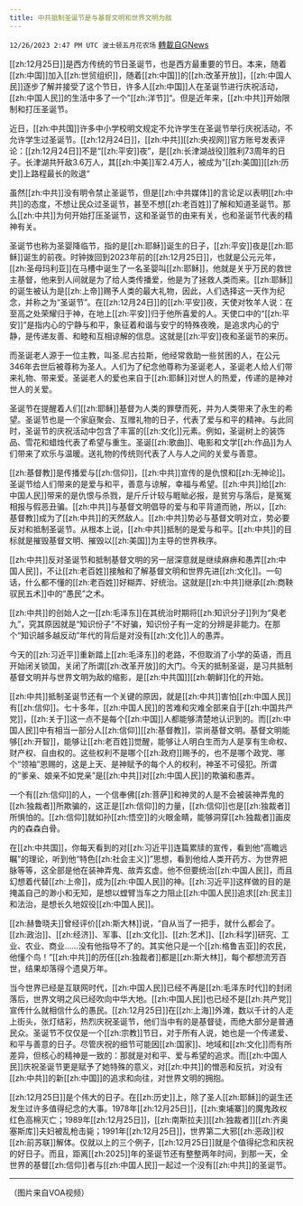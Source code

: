 ```yaml
---
title: 中共抵制圣诞节是与基督文明和世界文明为敌
---
```

`12/26/2023 2:47 PM UTC 波士顿五月花农场` [轉載自GNews](https://gnews.org/articles/2153487)

[[zh:12月25日]]是西方传统的节日圣诞节，也是西方最重要的节日。本来，随着[[zh:中国]]加入[[zh:世贸组织]]，随着[[zh:中国]]的[[zh:改革开放]]，[[zh:中国人民]]逐步了解并接受了这个节日，许多人[[zh:中国]]人在圣诞节进行庆祝活动，[[zh:中国人民]]的生活中多了一个”[[zh:洋节]]“。但是近年来，[[zh:中共]]开始限制和打压圣诞节。

近日，[[zh:中共国]]许多中小学校明文规定不允许学生在圣诞节举行庆祝活动，不允许学生过圣诞节。[[zh:12月24日]]，[[zh:中共]][[zh:央视网]]官方账号发表评论：[[zh:12月24日]]不是“[[zh:平安]]夜”，是[[zh:长津湖战役]]胜利73周年的日子。长津湖共歼敌3.6万人，其[[zh:中美]]军2.4万人，被成为”[[zh:美国]][[zh:历史]]上路程最长的败退“

虽然[[zh:中共]]没有明令禁止圣诞节，但是[[zh:中共媒体]]的言论足以表明[[zh:中共]]的态度，不想让民众过圣诞节，甚至不想[[zh:老百姓]]了解和知道圣诞节。那么[[zh:中共]]为何开始打压圣诞节，这和圣诞节的由来有关，也和圣诞节代表的精神有关。

圣诞节也称为圣婴降临节，指的是[[zh:耶稣]]诞生的日子，[[zh:平安]]夜是[[zh:耶稣]]诞生的前夜。时钟拨回到2023年前的[[zh:12月25日]]，也就是公元元年，[[zh:圣母玛利亚]]在马槽中诞生了一名圣婴叫[[zh:耶稣]]，他就是关乎万民的救世主基督，他来到人间就是为了给人类传播爱，他是为了拯救人类而来。[[zh:耶稣]]的诞生被认为是[[zh:上帝]]赐予人类的最大礼物，因此，人们选择这一天作为纪念，并称之为“圣诞节”。在[[zh:12月24日]]的[[zh:平安]]夜，天使对牧羊人说：在至高之处荣耀归于神，在地上[[zh:平安]]归于他所喜爱的人。天使口中的“[[zh:平安]]”是指内心的宁静与和平，象征着和谐与安宁的特殊夜晚，是追求内心的宁静，是传递友善、和睦和互相谅解的信息。这就是[[zh:平安]]夜和圣诞节的来历。

而圣诞老人源于一位主教，叫圣.尼古拉斯，他经常救助一些贫困的人，在公元346年去世后被尊称为圣人。人们为了纪念他尊称为圣诞老人，圣诞老人给人们带来礼物、带来爱。圣诞老人的爱也来自于[[zh:耶稣]]对世人的热爱，传递的是神对世人的关爱。

圣诞节在提醒着人们[[zh:耶稣]]基督为人类的罪孽而死，并为人类带来了永生的希望。圣诞节也是一个家庭聚会、互赠礼物的日子，代表了爱与和平的精神。与此同时，圣诞节的庆祝活动中包含了丰富的[[zh:文化]]元素。例如，圣诞树上的装饰品、雪花和蜡烛代表了希望与重生。圣诞[[zh:歌曲]]、电影和文学[[zh:作品]]为人们带来了欢乐与温暖。送礼物的传统则代表了人与人之间的关爱与善意。

[[zh:基督教]]是传播爱与[[zh:信仰]]，[[zh:中共]]宣传的是仇恨和[[zh:无神论]]。圣诞节给人们带来的是爱与和平，善意与谅解，幸福与希望。[[zh:中共]]给[[zh:中国人民]]带来的是仇恨与杀戮，是斤斤计较与睚眦必报，是贫穷与落后，是冤冤相报与假恶丑骗。[[zh:中共]]与基督文明倡导的爱与和平背道而驰，所以，[[zh:基督教]]成为了[[zh:中共]]的天然敌人。[[zh:中共]]势必与基督文明对立，势必要反对和抵制圣诞节。从根本上说，[[zh:中共]]抵制的是爱与和平。[[zh:中共]]的目标就是摧毁基督文明、摧毁以[[zh:美国]]为主导的世界秩序。

[[zh:中共]]反对圣诞节和抵制基督文明的另一层深意就是继续麻痹和愚弄[[zh:中国人民]]，不让[[zh:老百姓]]接触和了解基督文明和世界先进[[zh:文化]]。一句话，什么都不懂的[[zh:老百姓]]好糊弄、好统治。这就是[[zh:中共]]继承[[zh:商鞅驭民五术]]中的“愚民”之术。

[[zh:中共]]的创始人之一[[zh:毛泽东]]在其统治时期将[[zh:知识分子]]列为“臭老九”，究其原因就是“知识份子”不好骗，知识份子有一定的分辨是非能力。在那个“知识越多越反动”年代的背后是对没有[[zh:文化]]人的愚弄。

今天的[[zh:习近平]]重新踏上[[zh:毛泽东]]的老路，不但取消了小学的英语，而且开始闭关锁国，关闭了所谓[[zh:改革开放]]的大门。今天的抵制圣诞，是习共抵制基督文明并与世界文明为敌的缩影，是[[zh:中共国]][[zh:朝鲜]]化的开始。

[[zh:中共]]抵制圣诞节还有一个关键的原因，就是[[zh:中共]]害怕[[zh:中国人民]]有[[zh:信仰]]。七十多年，[[zh:中国人民]]的苦难和灾难全部来自于[[zh:中国共产党]]，[[zh:关于]]这一点不是每个[[zh:中国]]人都能够清楚地认识到的。而[[zh:中国人民]]中有相当一部分人[[zh:信仰]][[zh:基督教]]，崇尚基督文明。基督文明能够[[zh:开智]]，能够让[[zh:老百姓]]觉醒，能够让人明白生而为人是享有生命权、财产权、自由权的。这些权利不是哪个[[zh:政府]]赐予的，也不是哪个政党、哪个“领袖”恩赐的，这是上天、是神赋予的每个人的权利，神圣不可侵犯。所谓的“爹亲、娘亲不如党亲”是[[zh:中共]]对[[zh:中国人民]]的欺骗和愚弄。

一个有[[zh:信仰]]的人，一个信奉佛[[zh:菩萨]]和神灵的人是不会被装神弄鬼的[[zh:独裁者]]所欺骗的，这正是[[zh:信仰]]的力量，[[zh:信仰]]也是[[zh:独裁者]]所惧怕的。[[zh:信仰]]就如孙[[zh:悟空]]的火眼金睛，能够洞穿[[zh:独裁者]]画皮内的森森白骨。

在[[zh:中共国]]，你每天看到的对[[zh:习近平]]连篇累牍的宣传，看到他“高瞻远瞩”的理论，听到他“特色[[zh:社会主义]]”思想，看到他给人类开药方、为世界把脉等等，这全部是他在装神弄鬼、故弄玄虚。他不但要统治[[zh:中国人民]]，而且幻想着代替[[zh:上帝]]，成为[[zh:中国人民]]的神。[[zh:习近平]]这样做的目的是掩盖自己的渺小和无知，是想以螳臂当车之力阻止[[zh:中国人民]]追求[[zh:民主]]和法治，是想长久地奴役[[zh:中国人民]]。

[[zh:赫鲁晓夫]]曾经评价[[zh:斯大林]]说，“自从当了一把手，就什么都会了。[[zh:政治]]、[[zh:经济]]、军事、[[zh:文化]]、[[zh:艺术]]、[[zh:科学]]研究、工业、农业、商业……没有他指导不了的。其实他只是一个[[zh:格鲁吉亚]]的农民，他懂个鸟！”[[zh:中共]]的历任[[zh:独裁者]]都是[[zh:斯大林]]，每个都想流芳百世，结果却落得个遗臭万年。

当今世界已经是互联网时代，[[zh:中国人民]]已经不再是[[zh:毛泽东时代]]的封闭落后，世界文明之风已经吹向中华大地。[[zh:中国人民]]也已经不是[[zh:共产党]]宣传什么就相信什么的愚民。[[zh:12月25日]]在[[zh:上海]]外滩，数以千计的人走上街头，张灯结彩，热烈庆祝圣诞节，他们当中有的是基督徒，而绝大部分是普通民众。圣诞节不仅仅是一个[[zh:宗教]]节日，对于所有人说，她也是一个传递爱、和平与善意的日子。尽管庆祝的细节可能因[[zh:国家]]、地域和[[zh:文化]]而有所差异，但核心的精神是一致的：那就是对和平、爱与希望的追求。而[[zh:中国人民]]庆祝圣诞节更是赋予了她特殊的意义，对[[zh:中共]]的憎恶和反抗，对没有[[zh:中共]]的新[[zh:中国]]的追求和向往，对世界文明的拥抱。

[[zh:12月25日]]是个伟大的日子。在[[zh:历史]]上，除了圣人[[zh:耶稣]]的诞生还发生过许多值得纪念的大事。1978年[[zh:12月25日]]，[[zh:柬埔寨]]的魔鬼政权红色高棉灭亡；1989年[[zh:12月25日]]，[[zh:南斯拉夫]][[zh:独裁者]][[zh:齐奥塞斯库]]夫妇被乱枪击毙；1991年[[zh:12月25日]]，世界第二大邪[[zh:恶政]]权[[zh:前苏联]]解体。仅就以上的三个例子，[[zh:12月25日]]就是个值得纪念和庆祝的好日子。而且，距离[[zh:2025]]年的圣诞节还有整整两年时间，到那一天，全世界的基督[[zh:信仰]]者与[[zh:中国人民]]一起过一个没有[[zh:中共]]的圣诞节。

---
（图片来自VOA视频）
